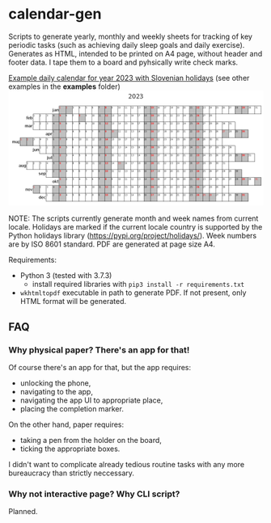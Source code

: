 # calendar-gen

Scripts to generate yearly, monthly and weekly sheets for tracking of key periodic tasks (such as achieving daily sleep goals and daily exercise). Generates as HTML, intended to be printed on A4 page, without header and footer data. I tape them to a board and pyhsically write check marks.

[Example daily calendar for year 2023 with Slovenian holidays](examples/calendar_2023_daily.pdf) (see other examples in the **examples** folder)
[![daily calendar for year 2023](examples/calendar_2023_daily.png)](examples/calendar_2023_daily.pdf)

NOTE: The scripts currently generate month and week names from current locale. Holidays are marked if the current locale country is supported by the Python holidays library (https://pypi.org/project/holidays/). Week numbers are by ISO 8601 standard. PDF are generated at page size A4.

Requirements:
* Python 3 (tested with 3.7.3)
   * install required libraries with `pip3 install -r requirements.txt`
* `wkhtmltopdf` executable in path to generate PDF. If not present, only HTML format will be generated.

## FAQ

### Why physical paper? There's an app for that!

Of course there's an app for that, but the app requires:
- unlocking the phone,
- navigating to the app,
- navigating the app UI to appropriate place,
- placing the completion marker.

On the other hand, paper requires:
- taking a pen from the holder on the board,
- ticking the appropriate boxes.

I didn't want to complicate already tedious routine tasks with any more bureaucracy than strictly neccessary.

### Why not interactive page? Why CLI script?

Planned.
